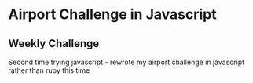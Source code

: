 # Airport Challenge in Javascript
## Weekly Challenge

Second time trying javascript - rewrote my airport challenge in javascript rather than ruby this time
